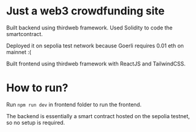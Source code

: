 # Just a web3 crowdfunding site

Built backend using thirdweb framework. Used Solidity to code the smartcontract.

Deployed it on sepolia test network because Goerli requires 0.01 eth on mainnet :(

Built frontend using thirdweb framework with ReactJS and TailwindCSS.

# How to run?

Run `npm run dev` in frontend folder to run the frontend. 

The backend is essentially a smart contract hosted on the sepolia testnet, so no setup is required.